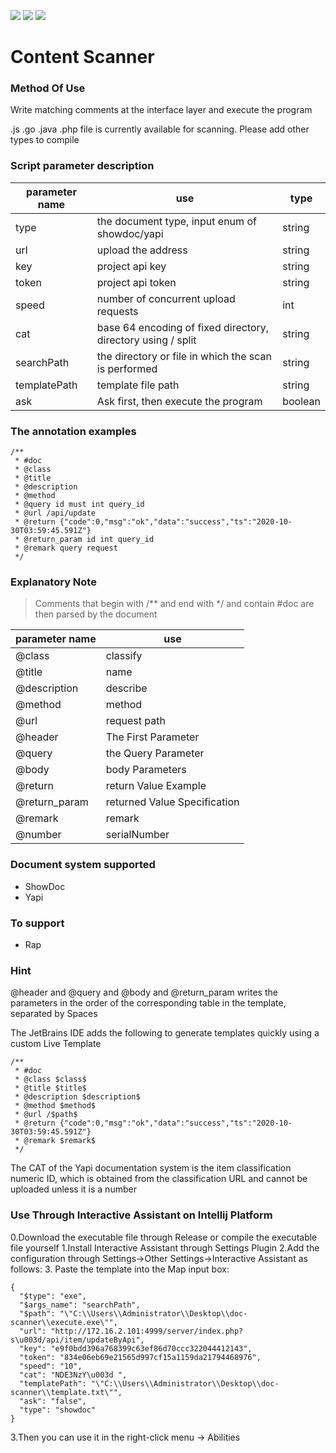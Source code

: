 ![](https://img.shields.io/github/stars/milkomeda-org/doc-scanner)
![](https://img.shields.io/github/issues/milkomeda-org/doc-scanner)
![](https://img.shields.io/github/license/milkomeda-org/doc-scanner)
# Content Scanner
### Method Of Use
Write matching comments at the interface layer and execute the program

.js .go .java .php file is currently available for scanning. Please add other types to compile

### Script parameter description

| parameter name | use     | type |
|--------|----------|----------|
|type| the document type, input enum of showdoc/yapi|string
|url| upload the address|string
|key| project api key|string
|token| project api token|string
|speed| number of concurrent upload requests|int
|cat| base 64 encoding of fixed directory, directory using / split|string
|searchPath | the directory or file in which the scan is performed|string
|templatePath| template file path|string
|ask| Ask first, then execute the program|boolean

### The annotation examples
```
/**
 * #doc
 * @class
 * @title
 * @description 
 * @method
 * @query id must int query_id
 * @url /api/update
 * @return {"code":0,"msg":"ok","data":"success","ts":"2020-10-30T03:59:45.591Z"}
 * @return_param id int query_id
 * @remark query request
 */
```

### Explanatory Note
> Comments that begin with /** and end with */ and contain #doc are then parsed by the document

| parameter name | use     |
|--------|----------|
|@class| classify
|@title| name
|@description| describe
|@method| method
|@url| request path
|@header| The First Parameter
|@query| the Query Parameter
|@body| body Parameters
|@return| return Value Example
|@return_param| returned Value Specification
|@remark| remark
|@number| serialNumber

### Document system supported
- ShowDoc
- Yapi

### To support
- Rap

### Hint
@header and @query and @body and @return_param writes the parameters in the order of the corresponding table in the template, separated by Spaces

The JetBrains IDE adds the following to generate templates quickly using a custom Live Template
```
/**
 * #doc
 * @class $class$
 * @title $title$
 * @description $description$
 * @method $method$
 * @url /$path$
 * @return {"code":0,"msg":"ok","data":"success","ts":"2020-10-30T03:59:45.591Z"}
 * @remark $remark$
 */
```

The CAT of the Yapi documentation system is the item classification numeric ID, which is obtained from the classification URL and cannot be uploaded unless it is a number

### Use Through Interactive Assistant on Intellij Platform
0.Download the executable file through Release or compile the executable file yourself
1.Install Interactive Assistant through Settings Plugin
2.Add the configuration through Settings->Other Settings->Interactive Assistant as follows:
3. Paste the template into the Map input box:
```
{
  "$type": "exe",
  "$args_name": "searchPath",
  "$path": "\"C:\\Users\\Administrator\\Desktop\\doc-scanner\\execute.exe\"",
  "url": "http://172.16.2.101:4999/server/index.php?s\u003d/api/item/updateByApi",
  "key": "e9f0bdd396a768399c63ef86d70ccc322044412143",
  "token": "834e06eb69e21565d997cf15a1159da21794468976",
  "speed": "10",
  "cat": "NDE3NzY\u003d ",
  "templatePath": "\"C:\\Users\\Administrator\\Desktop\\doc-scanner\\template.txt\"",
  "ask": "false",
  "type": "showdoc"
}
```
3.Then you can use it in the right-click menu -> Abilities
